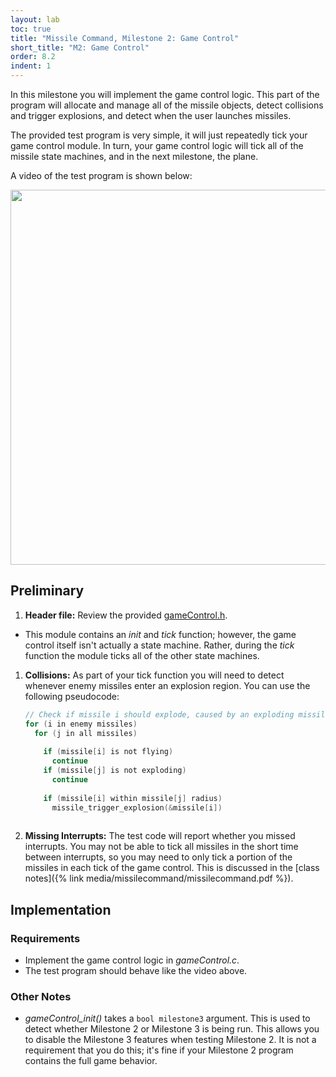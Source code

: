 ```yaml
---
layout: lab
toc: true
title: "Missile Command, Milestone 2: Game Control"
short_title: "M2: Game Control"
order: 8.2
indent: 1
---
```


In this milestone you will implement the game control logic.  This part of the program will allocate and manage all of the missile objects, detect collisions and trigger explosions, and detect when the user launches missiles.

The provided test program is very simple, it will just repeatedly tick your game control module.  In turn, your game control logic will tick all of the missile state machines, and in the next milestone, the plane.

A video of the test program is shown below:

<img src="{% link media/missilecommand/m2.gif %}" width="600">

## Preliminary

1. **Header file:** Review the provided [gameControl.h]({{site.github.fileurl}}/lab8_missilecommand/gameControl.h).
  * This module contains an *init* and *tick* function; however, the game control itself isn't actually a state machine.  Rather, during the *tick* function the module ticks all of the other state machines.

1. **Collisions:** As part of your tick function you will need to detect whenever enemy missiles enter an explosion region.  You can use the following pseudocode:
    ```c
    // Check if missile i should explode, caused by an exploding missile j
    for (i in enemy missiles)
      for (j in all missiles)
        
        if (missile[i] is not flying)
          continue
        if (missile[j] is not exploding)
          continue
        
        if (missile[i] within missile[j] radius)
          missile_trigger_explosion(&missile[i])
        
    ```

1.  **Missing Interrupts:**  The test code will report whether you missed interrupts.  You may not be able to tick all missiles in the short time between interrupts, so you may need to only tick a portion of the missiles in each tick of the game control.  This is discussed in the [class notes]({% link media/missilecommand/missilecommand.pdf %}).

## Implementation

### Requirements
- Implement the game control logic in *gameControl.c*.
- The test program should behave like the video above.

### Other Notes
* *gameControl_init()* takes a `bool milestone3` argument.  This is used to detect whether Milestone 2 or Milestone 3 is being run.  This allows you to disable the Milestone 3 features when testing Milestone 2.  It is not a requirement that you do this; it's fine if your Milestone 2 program contains the full game behavior.